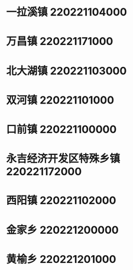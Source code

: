 # 一拉溪镇 220221104000
# 万昌镇 220221171000
# 北大湖镇 220221103000
# 双河镇 220221101000
# 口前镇 220221100000
# 永吉经济开发区特殊乡镇 220221172000
# 西阳镇 220221102000
# 金家乡 220221200000
# 黄榆乡 220221201000
